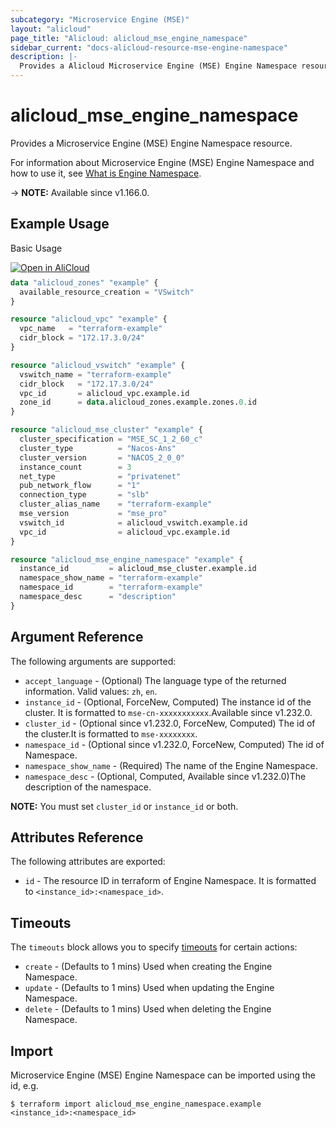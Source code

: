 ```yaml
---
subcategory: "Microservice Engine (MSE)"
layout: "alicloud"
page_title: "Alicloud: alicloud_mse_engine_namespace"
sidebar_current: "docs-alicloud-resource-mse-engine-namespace"
description: |-
  Provides a Alicloud Microservice Engine (MSE) Engine Namespace resource.
---
```


# alicloud_mse_engine_namespace

Provides a Microservice Engine (MSE) Engine Namespace resource.

For information about Microservice Engine (MSE) Engine Namespace and how to use it, see [What is Engine Namespace](https://www.alibabacloud.com/help/en/mse/developer-reference/api-mse-2019-05-31-createenginenamespace).

-> **NOTE:** Available since v1.166.0.

## Example Usage

Basic Usage

<div style="display: block;margin-bottom: 40px;"><div class="oics-button" style="float: right;position: absolute;margin-bottom: 10px;">
  <a href="https://api.aliyun.com/terraform?resource=alicloud_mse_engine_namespace&exampleId=d901b9e6-1487-89f2-734a-abc449c9ee88c0765c97&activeTab=example&spm=docs.r.mse_engine_namespace.0.d901b9e614&intl_lang=EN_US" target="_blank">
    <img alt="Open in AliCloud" src="https://img.alicdn.com/imgextra/i1/O1CN01hjjqXv1uYUlY56FyX_!!6000000006049-55-tps-254-36.svg" style="max-height: 44px; max-width: 100%;">
  </a>
</div></div>

```terraform
data "alicloud_zones" "example" {
  available_resource_creation = "VSwitch"
}

resource "alicloud_vpc" "example" {
  vpc_name   = "terraform-example"
  cidr_block = "172.17.3.0/24"
}

resource "alicloud_vswitch" "example" {
  vswitch_name = "terraform-example"
  cidr_block   = "172.17.3.0/24"
  vpc_id       = alicloud_vpc.example.id
  zone_id      = data.alicloud_zones.example.zones.0.id
}

resource "alicloud_mse_cluster" "example" {
  cluster_specification = "MSE_SC_1_2_60_c"
  cluster_type          = "Nacos-Ans"
  cluster_version       = "NACOS_2_0_0"
  instance_count        = 3
  net_type              = "privatenet"
  pub_network_flow      = "1"
  connection_type       = "slb"
  cluster_alias_name    = "terraform-example"
  mse_version           = "mse_pro"
  vswitch_id            = alicloud_vswitch.example.id
  vpc_id                = alicloud_vpc.example.id
}

resource "alicloud_mse_engine_namespace" "example" {
  instance_id         = alicloud_mse_cluster.example.id
  namespace_show_name = "terraform-example"
  namespace_id        = "terraform-example"
  namespace_desc      = "description"
}
```

## Argument Reference

The following arguments are supported:

* `accept_language` - (Optional) The language type of the returned information. Valid values: `zh`, `en`.
* `instance_id` - (Optional, ForceNew, Computed) The instance id of the cluster. It is formatted to `mse-cn-xxxxxxxxxxx`.Available since v1.232.0.
* `cluster_id` - (Optional since v1.232.0, ForceNew, Computed) The id of the cluster.It is formatted to `mse-xxxxxxxx`.
* `namespace_id` - (Optional since v1.232.0, ForceNew, Computed) The id of Namespace. 
* `namespace_show_name` - (Required) The name of the Engine Namespace.
* `namespace_desc` - (Optional, Computed, Available since v1.232.0)The description of the namespace.

**NOTE:** You must set `cluster_id` or `instance_id` or both.

## Attributes Reference

The following attributes are exported:

* `id` - The resource ID in terraform of Engine Namespace. It is formatted to `<instance_id>:<namespace_id>`.

## Timeouts

The `timeouts` block allows you to specify [timeouts](https://www.terraform.io/docs/configuration-0-11/resources.html#timeouts) for certain actions:

* `create` - (Defaults to 1 mins) Used when creating the Engine Namespace.
* `update` - (Defaults to 1 mins) Used when updating the Engine Namespace.
* `delete` - (Defaults to 1 mins) Used when deleting the Engine Namespace.

## Import

Microservice Engine (MSE) Engine Namespace can be imported using the id, e.g.

```shell
$ terraform import alicloud_mse_engine_namespace.example <instance_id>:<namespace_id>
```